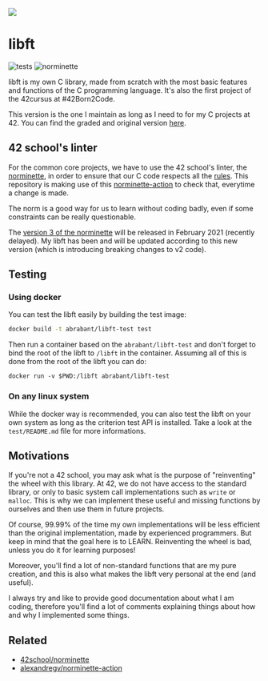 ![](https://i.imgur.com/zXfESsW.png)
# libft

![tests](https://github.com/aurelien-brabant/libft/actions/workflows/tests.yml/badge.svg)
![norminette](https://github.com/aurelien-brabant/libft/actions/workflows/norminette.yml/badge.svg)

libft is my own C library,  made from scratch with the most basic features and functions of the C programming language. It's also the first project of the 42cursus at #42Born2Code.

This version is the one I maintain as long as I need to for my C projects at 42. You can find the graded and original version [here]().

## 42 school's linter

For the common core projects, we have to use the 42 school's linter, the [norminette](https://github.com/42School/norminette),
in order to ensure that our C code respects all the [rules](https://github.com/42School/norminette/blob/master/pdf/en.norm.pdf).
This repository is making use of this [norminette-action](https://github.com/alexandregv/norminette-action) to check that, everytime a change is made.

The norm is a good way for us to learn without coding badly, even if some constraints can be really questionable.

The [version 3 of the norminette](https://github.com/42School/norminette) will be released in February 2021 (recently delayed).
My libft has been and will be updated according to this new version (which is introducing breaking changes to v2 code).

## Testing

### Using docker

You can test the libft easily by building the test image:

```bash
docker build -t abrabant/libft-test test
```

Then run a container based on the `abrabant/libft-test` and don't forget to
bind the root of the libft to `/libft` in the container. Assuming all of this
is done from the root of the libft you can do:

`docker run -v $PWD:/libft abrabant/libft-test`

### On any linux system

While the docker way is recommended, you can also test the libft on your own
system as long as the criterion test API is installed. Take a look at the
`test/README.md` file for more informations.

## Motivations
If you're not a 42 school, you may ask what is the purpose of "reinventing" the wheel with this library. At 42, we do not have
access to the standard library, or only to basic system call implementations such as `write` or `malloc`. This is why we can implement these useful and missing functions by ourselves and then use them in future projects. 

Of course, 99.99% of the time my own implementations will be less efficient than the original implementation, made by experienced programmers. But keep in mind that the goal here is to LEARN. Reinventing the wheel is bad, unless you do it for learning purposes!

Moreover, you'll find a lot of non-standard functions that are my pure creation, and this is also what makes the libft very personal at the end (and useful).

I always try and like to provide good documentation about what I am coding, therefore you'll find a lot of comments explaining things about how and why I implemented some things.

## Related

- [42school/norminette](https://github.com/42School/norminette)
- [alexandregv/norminette-action](https://github.com/alexandregv/norminette-action)
